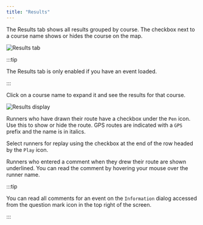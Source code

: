 ```yaml
---
title: "Results"
---
```


The Results tab shows all results grouped by course. The checkbox next to a course name shows or hides the course on the map.

![Results tab](/img/results-tab.png)

:::tip

The Results tab is only enabled if you have an event loaded.

:::

Click on a course name to expand it and see the results for that course.

![Results display](/img/results-open.png)

Runners who have drawn their route have a checkbox under the `Pen` icon. Use this to show or hide the route. GPS routes are indicated with a `GPS` prefix and the name is in italics.

Select runners for replay using the checkbox at the end of the row headed by the `Play` icon.

Runners who entered a comment when they drew their route are shown underlined. You can read the comment by hovering your mouse over the runner name.

:::tip

You can read all comments for an event on the `Information` dialog accessed from the question mark icon in the top right of the screen.

:::

